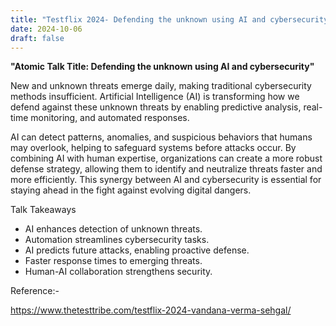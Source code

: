 ```yaml
---
title: "Testflix 2024- Defending the unknown using AI and cybersecurity"
date: 2024-10-06
draft: false
---
```


**"Atomic Talk Title: Defending the unknown using AI and cybersecurity"**

New and unknown threats emerge daily, making traditional cybersecurity methods insufficient. Artificial Intelligence (AI) is transforming how we defend against these unknown threats by enabling predictive analysis, real-time monitoring, and automated responses.

AI can detect patterns, anomalies, and suspicious behaviors that humans may overlook, helping to safeguard systems before attacks occur. By combining AI with human expertise, organizations can create a more robust defense strategy, allowing them to identify and neutralize threats faster and more efficiently. This synergy between AI and cybersecurity is essential for staying ahead in the fight against evolving digital dangers.

Talk Takeaways
- AI enhances detection of unknown threats.
- Automation streamlines cybersecurity tasks.
- AI predicts future attacks, enabling proactive defense.
- Faster response times to emerging threats.
- Human-AI collaboration strengthens security.

Reference:- 

https://www.thetesttribe.com/testflix-2024-vandana-verma-sehgal/